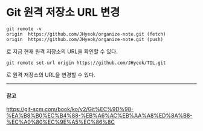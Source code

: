 # Git 원격 저장소 URL 변경

```
git remote -v
origin  https://github.com/JHyeok/organize-note.git (fetch)
origin  https://github.com/JHyeok/organize-note.git (push)
```

로 지금 현재 원격 저장소의 URL을 확인할 수 있다.

```git remote set-url origin https://github.com/JHyeok/TIL.git```

로 원격 저장소의 URL을 변경할 수 있다.

---
#### 참고

https://git-scm.com/book/ko/v2/Git%EC%9D%98-%EA%B8%B0%EC%B4%88-%EB%A6%AC%EB%AA%A8%ED%8A%B8-%EC%A0%80%EC%9E%A5%EC%86%8C